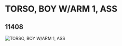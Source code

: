 # TORSO, BOY W/ARM 1, ASS
## 11408
![TORSO, BOY W/ARM 1, ASS](https://lc-www-live-s.legocdn.com/media/bricks/5/2/6049716.jpg)
